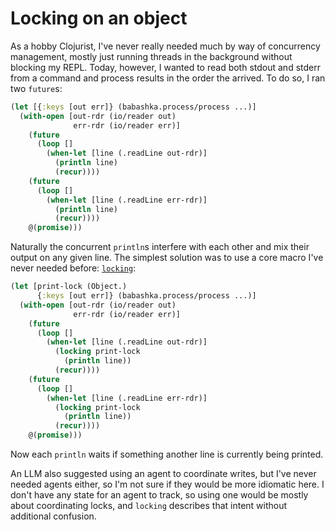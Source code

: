 # Locking on an object

As a hobby Clojurist, I've never really needed much by way of concurrency management, mostly just running threads in the background without blocking my REPL.
Today, however, I wanted to read both stdout and stderr from a command and process results in the order the arrived.
To do so, I ran two `future`s:

```clojure
(let [{:keys [out err]} (babashka.process/process ...)]
  (with-open [out-rdr (io/reader out)
              err-rdr (io/reader err)]
    (future
      (loop []
        (when-let [line (.readLine out-rdr)]
          (println line)
          (recur))))
    (future
      (loop []
        (when-let [line (.readLine err-rdr)]
          (println line)
          (recur))))
    @(promise)))
```

Naturally the concurrent `println`s interfere with each other and mix their output on any given line.
The simplest solution was to use a core macro I've never needed before: [`locking`](https://clojuredocs.org/clojure.core/locking):

```clojure
(let [print-lock (Object.)
      {:keys [out err]} (babashka.process/process ...)]
  (with-open [out-rdr (io/reader out)
              err-rdr (io/reader err)]
    (future
      (loop []
        (when-let [line (.readLine out-rdr)]
          (locking print-lock
            (println line))
          (recur))))
    (future
      (loop []
        (when-let [line (.readLine err-rdr)]
          (locking print-lock
            (println line))
          (recur))))
    @(promise)))
```

Now each `println` waits if something another line is currently being printed.

An LLM also suggested using an agent to coordinate writes, but I've never needed agents either, so I'm not sure if they would be more idiomatic here.
I don't have any state for an agent to track, so using one would be mostly about coordinating locks, and `locking` describes that intent without additional confusion.

